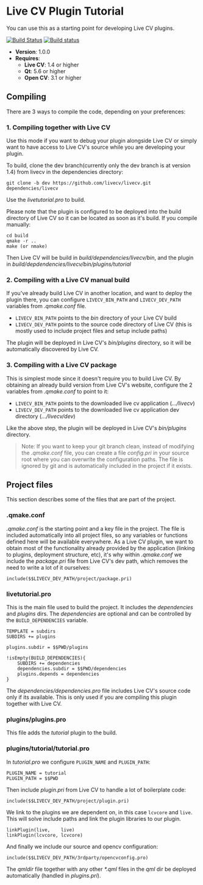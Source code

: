 # Live CV Plugin Tutorial

You can use this as a starting point for developing Live CV plugins.

[![Build Status](https://travis-ci.org/livecv/live-tutorial.svg?branch=master)](https://travis-ci.org/livecv/live-tutorial)
[![Build status](https://ci.appveyor.com/api/projects/status/vulwe88gk6as99qf/branch/master?svg=true)](https://ci.appveyor.com/project/dinusv/live-tutorial/branch/master)

 * **Version**: 1.0.0
 * **Requires**:
    * **Live CV**: 1.4 or higher
    * **Qt**: 5.6 or higher
    * **Open CV**: 3.1 or higher

## Compiling

There are 3 ways to compile the code, depending on your preferences:

### 1. Compiling together with Live CV

Use this mode if you want to debug your plugin alongside Live CV or simply want to have
access to Live CV's source while you are developing your plugin.

To build, clone the dev branch(currently only the dev branch is at version 1.4) from livecv in the dependencies directory:

```
git clone -b dev https://github.com/livecv/livecv.git dependencies/livecv
```

Use the *livetutorial.pro* to build.

Please note that the plugin is configured to be deployed into the build directory of Live
CV so it can be located as soon as it's build. If you compile manually:

```
cd build
qmake -r ..
make (or nmake)
```

Then Live CV will be build in *build/dependencies/livecv/bin*, and the plugin in
*build/depdendencies/livecv/bin/plugins/tutorial*

### 2. Compiling with a Live CV manual build

If you've already build Live CV in another location, and want to deploy the plugin there,
you can configure ```LIVECV_BIN_PATH``` and ```LIVECV_DEV_PATH``` variables from *.qmake.conf* file.

 * ```LIVECV_BIN_PATH``` points to the *bin* directory of your Live CV build
 * ```LIVECV_DEV_PATH``` points to the source code directory of Live CV (this is mostly used to
   include project files and setup include paths)

The plugin will be deployed in Live CV's *bin/plugins* directory, so it will be automatically
discovered by Live CV.

### 3. Compiling with a Live CV package

This is simplest mode since it doesn't require you to build Live CV. By obtaining an already
build version from Live CV's website, configure the 2 variables from *.qmake.conf* to point to
it:

 * ```LIVECV_BIN_PATH``` points to the downloaded live cv application (*.../livecv*)
 * ```LIVECV_DEV_PATH``` points to the downloaded live cv application dev directory (*.../livecv/dev*)

Like the above step, the plugin will be deployed in Live CV's *bin/plugins* directory.

> Note: If you want to keep your git branch clean, instead of modifying the *.qmake.conf* file,
> you can create a file *config.pri* in your source root where you can overwrite the
> configuration paths. The file is ignored by git and is automatically included in the project
> if it exists.

## Project files

This section describes some of the files that are part of the project.

### .qmake.conf

*.qmake.conf* is the starting point and a key file in the project. The
file is included automatically into all project files, so any variables or functions defined
here will be available everywhere. As a Live CV plugin, we want to obtain most of the
functionality already provided by the application (linking to plugins, deployment structure, etc), it's why within *.qmake.conf* we include the *package.pri* file from Live CV's dev path, which removes the need to write a lot of it ourselves:

```
include($$LIVECV_DEV_PATH/project/package.pri)
```

### livetutorial.pro

This is the main file used to build the project. It includes the *dependencies* and
*plugins* dirs. The *dependencies* are optional and can be controlled by the `BUILD_DEPENDENCIES` variable.

```
TEMPLATE = subdirs
SUBDIRS += plugins

plugins.subdir = $$PWD/plugins

!isEmpty(BUILD_DEPENDENCIES){
    SUBDIRS += dependencies
    dependencies.subdir = $$PWD/dependencies
    plugins.depends = dependencies
}
```

The *dependencies/dependencies.pro* file includes Live CV's source code only if its available.
This is only used if you are compiling this plugin together with Live CV.

### plugins/plugins.pro

This file adds the *tutorial* plugin to the build.

### plugins/tutorial/tutorial.pro

In *tutorial.pro* we configure ```PLUGIN_NAME``` and ```PLUGIN_PATH```:

```
PLUGIN_NAME = tutorial
PLUGIN_PATH = $$PWD
```

Then include *plugin.pri* from Live CV to handle a lot of boilerplate code:

```
include($$LIVECV_DEV_PATH/project/plugin.pri)
```

We link to the plugins we are dependent on, in this case ```lcvcore``` and ```live```.
This will solve include paths and link the plugin libraries to our plugin.

```
linkPlugin(live,    live)
linkPlugin(lcvcore, lcvcore)
```

And finally we include our source and opencv configuration:

```
include($$LIVECV_DEV_PATH/3rdparty/opencvconfig.pro)
```

The *qmldir* file together with any other *\*.qml* files in the *qml* dir be deployed automatically (handled in *plugins.pri*).
